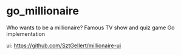 # go_millionaire
Who wants to be a millionaire? Famous TV show and quiz game Go implementation

ui:
https://github.com/SztGellert/millionaire-ui